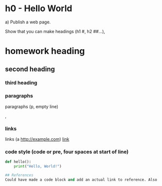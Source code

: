# h0 - Hello World
a) Publish a web page. 

Show that you can make headings (h1 #, h2 ##...), 
# homework heading
## second heading
### third heading

### paragraphs
<p> paragraphs (p, empty line)</p>, 

### links
links (a http://example.com) 
[link](http://example.com)

### code style (code or pre, four spaces at start of line)
```python
def hello():
    print("Hello, World!")

## References
Could have made a code block and add an actual link to reference. Also H2 was not used
